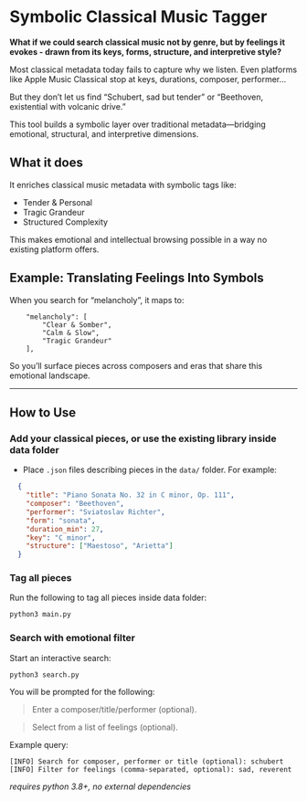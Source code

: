 # Symbolic Classical Music Tagger

**What if we could search classical music not by genre, but by feelings it evokes - drawn from its keys, forms, structure, and interpretive style?**

Most classical metadata today fails to capture why we listen. Even platforms like Apple Music Classical stop at keys, durations, composer, performer…

But they don’t let us find “Schubert, sad but tender” or “Beethoven, existential with volcanic drive.”

This tool builds a symbolic layer over traditional metadata—bridging emotional, structural, and interpretive dimensions.

## What it does
It enriches classical music metadata with symbolic tags like:

- Tender & Personal
- Tragic Grandeur
- Structured Complexity

This makes emotional and intellectual browsing possible in a way no existing platform offers.

## Example: Translating Feelings Into Symbols

When you search for “melancholy”, it maps to:

```
    "melancholy": [
        "Clear & Somber",
        "Calm & Slow",
        "Tragic Grandeur"
    ],
```
So you’ll surface pieces across composers and eras that share this emotional landscape.

---

## How to Use

### Add your classical pieces, or use the existing library inside data folder
- Place `.json` files describing pieces in the `data/` folder. For example:

```json
  {
    "title": "Piano Sonata No. 32 in C minor, Op. 111",
    "composer": "Beethoven",
    "performer": "Sviatoslav Richter",
    "form": "sonata",
    "duration_min": 27,
    "key": "C minor",
    "structure": ["Maestoso", "Arietta"]
  }
```

### Tag all pieces

Run the following to tag all pieces inside data folder:

```python
python3 main.py
```

### Search with emotional filter

Start an interactive search:

```python
python3 search.py
```
You will be prompted for the following:

> Enter a composer/title/performer (optional).

> Select from a list of feelings (optional).

Example query:

```
[INFO] Search for composer, performer or title (optional): schubert
[INFO] Filter for feelings (comma-separated, optional): sad, reverent
```

*requires python 3.8+, no external dependencies*

